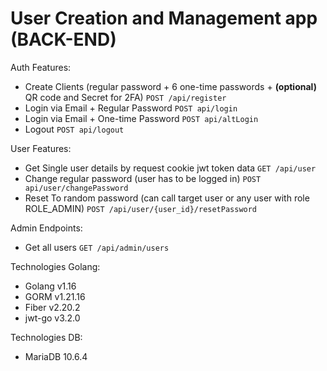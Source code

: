 # User Creation and Management app (BACK-END)

Auth Features:
- Create Clients (regular password + 6 one-time passwords + **(optional)** QR code and Secret for 2FA) ```POST /api/register```
- Login via Email + Regular Password ```POST api/login```
- Login via Email + One-time Password ```POST api/altLogin```
- Logout ```POST api/logout```

User Features:
- Get Single user details by request cookie jwt token data ```GET /api/user```
- Change regular password (user has to be logged in) ```POST api/user/changePassword```
- Reset To random password (can call target user or any user with role ROLE_ADMIN) ```POST /api/user/{user_id}/resetPassword```

Admin Endpoints:
- Get all users ```GET /api/admin/users```


Technologies Golang:
- Golang v1.16
- GORM v1.21.16
- Fiber v2.20.2
- jwt-go v3.2.0

Technologies DB:
- MariaDB 10.6.4
